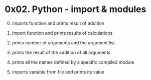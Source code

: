 # 0x02. Python - import & modules

0. imports function and prints result of addition

1. import function and prints results of calculations

2. prints number of arguments and the argument list

3. prints the result of the addition of all arguments

4. prints all the names defined by a specific compiled module

5. imports variable from file and prints its value
